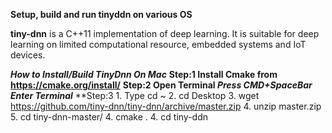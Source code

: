 **Setup, build and run tinyddn on various OS**

**tiny-dnn** is a C++11 implementation of deep learning. It is suitable for deep learning on limited computational resource, embedded systems and IoT devices.


**_How to Install/Build TinyDnn On Mac_**
**Step:1 Install Cmake from https://cmake.org/install/**
**Step:2 Open Terminal _Press CMD+SpaceBar Enter Terminal_**
**Step:3 1. Type cd ~
         2. cd Desktop
         3. wget https://github.com/tiny-dnn/tiny-dnn/archive/master.zip
         4. unzip master.zip
         5. cd tiny-dnn-master/
         4. cmake .
         4. cd tiny-ddn


